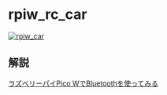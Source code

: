# rpiw_rc_car  
[![rpiw_car](https://github.com/inunosinsi/rpiw_rc_car/assets/10287105/8aa12b84-eb17-4ee0-839e-cc9a1640735e)](https://www.youtube.com/watch?v=kArpdcDjp2o)  


## 解説  
[ラズベリーパイPico WでBluetoothを使ってみる](https://saitodev.co/microbit/rpi/article/68)  
